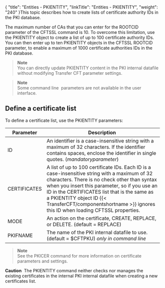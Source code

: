 {
    "title": "Entities - PKIENTITY",
    "linkTitle": "Entities - PKIENTITY",
    "weight": "240"
}This topic describes how to create lists of certificate authority IDs in the PKI database.

The maximum number of CAs that you can enter for the ROOTCID parameter of the CFTSSL command is 10. To overcome this limitation, use the PKIENTITY object  to create a list of up to 100 certificate authority IDs. You can then enter up to ten PKIENTITY objects in the CFTSSL ROOTCID parameter, to enable a maximum of 1000 certificate authorities IDs in the PKI database.

> **Note**  
> You can directly update PKIENTITY content in the PKI internal datafile without  modifying Transfer CFT parameter settings.

> **Note**  
> Some command line  parameters are not available in the user interface.

## Define a certificate list

To define a certificate list, use the PKIENTITY  parameters:


| Parameter  | Description  |
| --- | --- |
| ID  | An identifier is a case-insensitive string with a maximum of 32 characters. If the identifier contains spaces, enclose the identifier in single quotes. (*mandatoryparameter*)  |
| CERTIFICATES<br />  | A list of up to 100 certificate IDs. Each ID is a case-insensitive string with a maximum of 32 characters.  There is no check other than syntax when you insert this parameter,  so if you use an ID in the CERTIFICATES list that is the same as a PKIENTITY object ID {{< TransferCFT/componentshortname  >}} ignores this ID when loading CFTSSL properties.  |
|  MODE  |  An action on the certificate, CREATE, REPLACE, or DELETE.  (default = REPLACE)  |
| PKIFNAME  | The name of the PKI internal datafile to use. (default = $CFTPKU) *only in command line*  |


> **Note**  
> See the PKICER command for more information on certificate parameters and settings.

**Caution**  The PKIENTITY command neither checks nor manages the existing certificates in the internal PKI internal datafile when creating a new certificates list.
